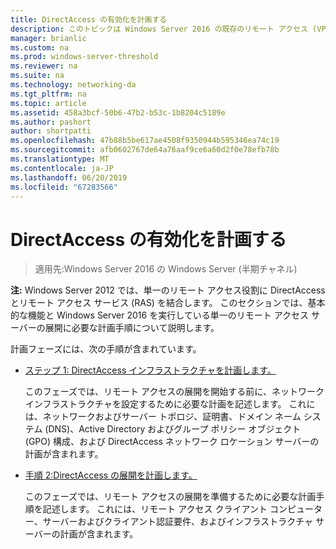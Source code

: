 ```yaml
---
title: DirectAccess の有効化を計画する
description: このトピックは Windows Server 2016 の既存のリモート アクセス (VPN) のデプロイ ガイド追加 DirectAccess の一部です。
manager: brianlic
ms.custom: na
ms.prod: windows-server-threshold
ms.reviewer: na
ms.suite: na
ms.technology: networking-da
ms.tgt_pltfrm: na
ms.topic: article
ms.assetid: 458a3bcf-50b6-47b2-b53c-1b8204c5189e
ms.author: pashort
author: shortpatti
ms.openlocfilehash: 47b88b5be617ae4508f9350944b595346ea74c19
ms.sourcegitcommit: afb0602767de64a76aaf9ce6a60d2f0e78efb78b
ms.translationtype: MT
ms.contentlocale: ja-JP
ms.lasthandoff: 06/20/2019
ms.locfileid: "67283566"
---
```

# <a name="plan-to-enable-directaccess"></a>DirectAccess の有効化を計画する

>適用先:Windows Server 2016 の Windows Server (半期チャネル)

**注:** Windows Server 2012 では、単一のリモート アクセス役割に DirectAccess とリモート アクセス サービス (RAS) を結合します。 このセクションでは、基本的な機能と Windows Server 2016 を実行している単一のリモート アクセス サーバーの展開に必要な計画手順について説明します。 

計画フェーズには、次の手順が含まれています。  
  
-   [ステップ 1: DirectAccess インフラストラクチャを計画します。](step-1-plan-da-inf-davpn.md)  
  
    このフェーズでは、リモート アクセスの展開を開始する前に、ネットワーク インフラストラクチャを設定するために必要な計画を記述します。 これには、ネットワークおよびサーバー トポロジ、証明書、ドメイン ネーム システム (DNS)、Active Directory およびグループ ポリシー オブジェクト (GPO) 構成、および DirectAccess ネットワーク ロケーション サーバーの計画が含まれます。  
  
-   [手順 2:DirectAccess の展開を計画します。](step-2-plan-da-davpn.md)  
  
    このフェーズでは、リモート アクセスの展開を準備するために必要な計画手順を記述します。 これには、リモート アクセス クライアント コンピューター、サーバーおよびクライアント認証要件、およびインフラストラクチャ サーバーの計画が含まれます。  
  
 
  



